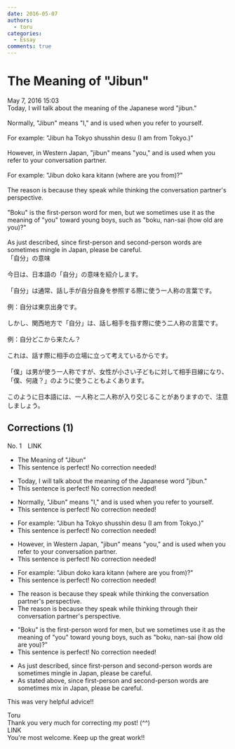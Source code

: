 ```yaml
---
date: 2016-05-07
authors:
  - toru
categories:
  - Essay
comments: true
---
```


# The Meaning of "Jibun"
<div class="date">May 7, 2016 15:03</div>
<div id="post"><div id="body_show_ori">
Today, I will talk about the meaning of the Japanese word "jibun."<br/><br/>Normally, "Jibun" means "I," and is used when you refer to yourself.<br/><br/>For example: "Jibun ha Tokyo shusshin desu (I am from Tokyo.)"<br/><br/>However, in Western Japan, "jibun" means "you," and is used when you refer to your conversation partner.<br/><br/>For example: "Jibun doko kara kitann (where are you from)?"<br/><br/>The reason is because they speak while thinking the conversation partner's perspective.<br/><br/>"Boku" is the first-person word for men, but we sometimes use it as the meaning of "you" toward young boys, such as "boku, nan-sai (how old are you)?"<br/><br/>As just described, since first-person and second-person words are sometimes mingle in Japan, please be careful.
</div></div>

<!-- more -->

<div id="post_ja"><div id="body_show_mo">
「自分」の意味<br/><br/>今日は、日本語の「自分」の意味を紹介します。<br/><br/>「自分」は通常、話し手が自分自身を参照する際に使う一人称の言葉です。<br/><br/>例：自分は東京出身です。<br/><br/>しかし、関西地方で「自分」は、話し相手を指す際に使う二人称の言葉です。<br/><br/>例：自分どこから来たん？<br/><br/>これは、話す際に相手の立場に立って考えているからです。<br/><br/>「僕」は男が使う一人称ですが、女性が小さい子どもに対して相手目線になり、「僕、何歳？」のように使うこともよくあります。<br/><br/>このように日本語には、一人称と二人称が入り交じることがありますので、注意しましょう。
</div></div>

## Corrections (1)
<div id="block"><div class="first_name"> No. 1　<span class="just_name">LINK</span></div><div id="block2">
<ul class="correction_field">
<li class="incorrect">The Meaning of "Jibun"</li>
<li class="corrected perfect">This sentence is perfect! No correction needed!</li>
</ul>
<ul class="correction_field">
<li class="incorrect">Today, I will talk about the meaning of the Japanese word "jibun."</li>
<li class="corrected perfect">This sentence is perfect! No correction needed!</li>
</ul>
<ul class="correction_field">
<li class="incorrect">Normally, "Jibun" means "I," and is used when you refer to yourself.</li>
<li class="corrected perfect">This sentence is perfect! No correction needed!</li>
</ul>
<ul class="correction_field">
<li class="incorrect">For example: "Jibun ha Tokyo shusshin desu (I am from Tokyo.)"</li>
<li class="corrected perfect">This sentence is perfect! No correction needed!</li>
</ul>
<ul class="correction_field">
<li class="incorrect">However, in Western Japan, "jibun" means "you," and is used when you refer to your conversation partner.</li>
<li class="corrected perfect">This sentence is perfect! No correction needed!</li>
</ul>
<ul class="correction_field">
<li class="incorrect">For example: "Jibun doko kara kitann (where are you from)?"</li>
<li class="corrected perfect">This sentence is perfect! No correction needed!</li>
</ul>
<ul class="correction_field">
<li class="incorrect">The reason is because they speak while thinking the conversation partner's perspective.</li>
<li class="corrected correct">
The reason is because they speak while thinking <span class="f_blue">through their</span> conversation partner's perspective.
</li>
</ul>
<ul class="correction_field">
<li class="incorrect">"Boku" is the first-person word for men, but we sometimes use it as the meaning of "you" toward young boys, such as "boku, nan-sai (how old are you)?"</li>
<li class="corrected perfect">This sentence is perfect! No correction needed!</li>
</ul>
<ul class="correction_field">
<li class="incorrect">As just described, since first-person and second-person words are sometimes mingle in Japan, please be careful.</li>
<li class="corrected correct">
As <span class="f_blue">stated above</span>, since first-person and second-person words <span class="sline">are</span> sometimes <span class="f_blue">mix </span>in Japan, please be careful.
</li>
</ul>
<p class="comment_small">
 This was very helpful advice!!
</p>

</div><div class="name"><span class="just_name">Toru</span><br>
Thank you very much for correcting my post! (^^)
</div>
<div class="name"><span class="just_name">LINK</span><br>
You're most welcome. Keep up the great work!!
</div>
</div>
